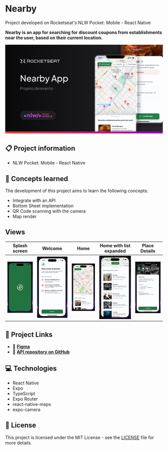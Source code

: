 # Nearby

Project developed on Rocketseat's NLW Pocket: Mobile - React Native

**Nearby is an app for searching for discount coupons from establishments near the user, based on their current location.**

![Nearby project cover](./.github/screenshot.png)

## 📋 Project information

- NLW Pocket: Mobile - React Native

## 🧠 Concepts learned

The development of this project aims to learn the following concepts:

- Integrate with an API
- Bottom Sheet implementation
- QR Code scanning with the camera
- Map render

## Views

| Splash screen                                           | Welcome                                           | Home                                        | Home with list expanded                                                      | Place Details                                           |
| ------------------------------------------------------- | ------------------------------------------------- | ------------------------------------------- | ---------------------------------------------------------------------------- | ------------------------------------------------------- |
| ![Splash screen screenshot](./.github/splashscreen.png) | ![Welcome view screenshot](./.github/welcome.png) | ![Home view screenshot](./.github/home.png) | ![Home view with list expanded screenshot](./.github/home-list-expanded.png) | ![Place details view screenshot](./.github/details.png) |

## 🔗 Project Links

- 🎨 [**Figma**](https://www.figma.com/community/file/1448070647757721748)
- 📡 [**API repository on GitHub**](https://www.figma.com/community/file/1448070647757721748)

## 💻 Technologies

- React Native
- Expo
- TypeScript
- Expo Router
- react-native-maps
- expo-camera

## 📄 License

This project is licensed under the MIT License - see the [LICENSE](./LICENSE) file for more details.
